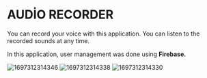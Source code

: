 # AUDİO RECORDER

You can record your voice with this application. You can listen to the recorded sounds at any time.



In this application, user management was done using **Firebase.**



![1697312314346](https://github.com/serkan1st1/Audio_Recorder/assets/83124299/f42bda49-459a-4520-ab13-10f984a0a0e0)
![1697312314338](https://github.com/serkan1st1/Audio_Recorder/assets/83124299/95daa8ee-cdaa-4ec9-935c-e7b7d081783d)
![1697312314330](https://github.com/serkan1st1/Audio_Recorder/assets/83124299/b8acac5b-67ff-4065-b9a9-f82cf11eb537)
